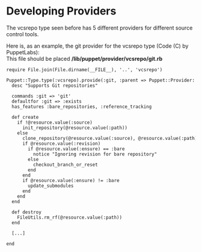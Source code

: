        
<h1>Developing Providers</h1>
       
                            
<p>The vcsrepo type seen before has 5 different providers for different source control tools.</p>
<p>Here is, as an example, the git provider for the vcsrepo type (Code (C) by PuppetLabs):<br /> This file should be placed <strong>/lib/puppet/provider/vcsrepo/git.rb</strong></p> 
<pre class=" code"><code><span class="java_plain">require&nbsp;</span><span class="java_type">File</span><span class="java_separator">.</span><span class="java_plain">join</span><span class="java_separator">(</span><span class="java_type">File</span><span class="java_separator">.</span><span class="java_plain">dirname</span><span class="java_separator">(</span><span class="java_plain">__FILE__</span><span class="java_separator">),</span><span class="java_plain">&nbsp;</span><span class="java_literal">'..'</span><span class="java_separator">,</span><span class="java_plain">&nbsp;</span><span class="java_literal">'vcsrepo'</span><span class="java_separator">)</span><span class="java_plain"></span>
<span class="java_plain"></span>
<span class="java_type">Puppet</span><span class="java_operator">::</span><span class="java_type">Type</span><span class="java_separator">.</span><span class="java_plain">type</span><span class="java_separator">(</span><span class="java_operator">:</span><span class="java_plain">vcsrepo</span><span class="java_separator">).</span><span class="java_plain">provide</span><span class="java_separator">(</span><span class="java_operator">:</span><span class="java_plain">git</span><span class="java_separator">,</span><span class="java_plain">&nbsp;</span><span class="java_operator">:</span><span class="java_plain">parent&nbsp;</span><span class="java_operator">=&gt;</span><span class="java_plain">&nbsp;</span><span class="java_type">Puppet</span><span class="java_operator">::</span><span class="java_type">Provider</span><span class="java_operator">::</span><span class="java_type">Vcsrepo</span><span class="java_separator">)</span><span class="java_plain">&nbsp;</span><span class="java_keyword">do</span><span class="java_plain"></span>
<span class="java_plain">&nbsp;&nbsp;desc&nbsp;</span><span class="java_literal">&quot;Supports&nbsp;Git&nbsp;repositories&quot;</span><span class="java_plain"></span>
<span class="java_plain"></span>
<span class="java_plain">&nbsp;&nbsp;commands&nbsp;</span><span class="java_operator">:</span><span class="java_plain">git&nbsp;</span><span class="java_operator">=&gt;</span><span class="java_plain">&nbsp;</span><span class="java_literal">'git'</span><span class="java_plain"></span>
<span class="java_plain">&nbsp;&nbsp;defaultfor&nbsp;</span><span class="java_operator">:</span><span class="java_plain">git&nbsp;</span><span class="java_operator">=&gt;</span><span class="java_plain">&nbsp;</span><span class="java_operator">:</span><span class="java_plain">exists</span>
<span class="java_plain">&nbsp;&nbsp;has_features&nbsp;</span><span class="java_operator">:</span><span class="java_plain">bare_repositories</span><span class="java_separator">,</span><span class="java_plain">&nbsp;</span><span class="java_operator">:</span><span class="java_plain">reference_tracking</span>
<span class="java_plain"></span>
<span class="java_plain">&nbsp;&nbsp;def&nbsp;create</span>
<span class="java_plain">&nbsp;&nbsp;&nbsp;&nbsp;</span><span class="java_keyword">if</span><span class="java_plain">&nbsp;</span><span class="java_operator">!</span><span class="java_plain">@resource</span><span class="java_separator">.</span><span class="java_plain">value</span><span class="java_separator">(</span><span class="java_operator">:</span><span class="java_plain">source</span><span class="java_separator">)</span><span class="java_plain"></span>
<span class="java_plain">&nbsp;&nbsp;&nbsp;&nbsp;&nbsp;&nbsp;init_repository</span><span class="java_separator">(</span><span class="java_plain">@resource</span><span class="java_separator">.</span><span class="java_plain">value</span><span class="java_separator">(</span><span class="java_operator">:</span><span class="java_plain">path</span><span class="java_separator">))</span><span class="java_plain"></span>
<span class="java_plain">&nbsp;&nbsp;&nbsp;&nbsp;</span><span class="java_keyword">else</span><span class="java_plain"></span>
<span class="java_plain">&nbsp;&nbsp;&nbsp;&nbsp;&nbsp;&nbsp;clone_repository</span><span class="java_separator">(</span><span class="java_plain">@resource</span><span class="java_separator">.</span><span class="java_plain">value</span><span class="java_separator">(</span><span class="java_operator">:</span><span class="java_plain">source</span><span class="java_separator">),</span><span class="java_plain">&nbsp;@resource</span><span class="java_separator">.</span><span class="java_plain">value</span><span class="java_separator">(</span><span class="java_operator">:</span><span class="java_plain">path</span><span class="java_separator">))</span><span class="java_plain"></span>
<span class="java_plain">&nbsp;&nbsp;&nbsp;&nbsp;&nbsp;&nbsp;</span><span class="java_keyword">if</span><span class="java_plain">&nbsp;@resource</span><span class="java_separator">.</span><span class="java_plain">value</span><span class="java_separator">(</span><span class="java_operator">:</span><span class="java_plain">revision</span><span class="java_separator">)</span><span class="java_plain"></span>
<span class="java_plain">&nbsp;&nbsp;&nbsp;&nbsp;&nbsp;&nbsp;&nbsp;&nbsp;</span><span class="java_keyword">if</span><span class="java_plain">&nbsp;@resource</span><span class="java_separator">.</span><span class="java_plain">value</span><span class="java_separator">(</span><span class="java_operator">:</span><span class="java_plain">ensure</span><span class="java_separator">)</span><span class="java_plain">&nbsp;</span><span class="java_operator">==</span><span class="java_plain">&nbsp;</span><span class="java_operator">:</span><span class="java_plain">bare</span>
<span class="java_plain">&nbsp;&nbsp;&nbsp;&nbsp;&nbsp;&nbsp;&nbsp;&nbsp;&nbsp;&nbsp;notice&nbsp;</span><span class="java_literal">&quot;Ignoring&nbsp;revision&nbsp;for&nbsp;bare&nbsp;repository&quot;</span><span class="java_plain"></span>
<span class="java_plain">&nbsp;&nbsp;&nbsp;&nbsp;&nbsp;&nbsp;&nbsp;&nbsp;</span><span class="java_keyword">else</span><span class="java_plain"></span>
<span class="java_plain">&nbsp;&nbsp;&nbsp;&nbsp;&nbsp;&nbsp;&nbsp;&nbsp;&nbsp;&nbsp;checkout_branch_or_reset</span>
<span class="java_plain">&nbsp;&nbsp;&nbsp;&nbsp;&nbsp;&nbsp;&nbsp;&nbsp;end</span>
<span class="java_plain">&nbsp;&nbsp;&nbsp;&nbsp;&nbsp;&nbsp;end</span>
<span class="java_plain">&nbsp;&nbsp;&nbsp;&nbsp;&nbsp;&nbsp;</span><span class="java_keyword">if</span><span class="java_plain">&nbsp;@resource</span><span class="java_separator">.</span><span class="java_plain">value</span><span class="java_separator">(</span><span class="java_operator">:</span><span class="java_plain">ensure</span><span class="java_separator">)</span><span class="java_plain">&nbsp;</span><span class="java_operator">!=</span><span class="java_plain">&nbsp;</span><span class="java_operator">:</span><span class="java_plain">bare</span>
<span class="java_plain">&nbsp;&nbsp;&nbsp;&nbsp;&nbsp;&nbsp;&nbsp;&nbsp;update_submodules</span>
<span class="java_plain">&nbsp;&nbsp;&nbsp;&nbsp;&nbsp;&nbsp;end</span>
<span class="java_plain">&nbsp;&nbsp;&nbsp;&nbsp;end</span>
<span class="java_plain">&nbsp;&nbsp;end</span>
<span class="java_plain"></span>
<span class="java_plain">&nbsp;&nbsp;def&nbsp;destroy</span>
<span class="java_plain">&nbsp;&nbsp;&nbsp;&nbsp;</span><span class="java_type">FileUtils</span><span class="java_separator">.</span><span class="java_plain">rm_rf</span><span class="java_separator">(</span><span class="java_plain">@resource</span><span class="java_separator">.</span><span class="java_plain">value</span><span class="java_separator">(</span><span class="java_operator">:</span><span class="java_plain">path</span><span class="java_separator">))</span><span class="java_plain"></span>
<span class="java_plain">&nbsp;&nbsp;end</span>
<span class="java_plain"></span>
<span class="java_plain">&nbsp;&nbsp;</span><span class="java_separator">[...]</span><span class="java_plain"></span>
<span class="java_plain"></span>
<span class="java_plain">end</span></code></pre>
  
     
     
           
